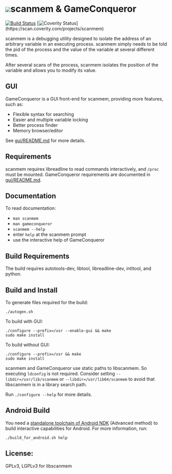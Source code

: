 # ![](https://raw.githubusercontent.com/scanmem/scanmem/main/gui/GameConqueror_72x72.png)scanmem & GameConqueror

[![Build Status](https://travis-ci.org/scanmem/scanmem.svg?branch=main)](https://travis-ci.org/scanmem/scanmem)
[![Coverity Status](https://scan.coverity.com/projects/8565/badge.svg?flat=1")](https://scan.coverity.com/projects/scanmem)

scanmem is a debugging utility designed to isolate the address of an arbitrary
variable in an executing process. scanmem simply needs to be told the pid of
the process and the value of the variable at several different times.

After several scans of the process, scanmem isolates the position of the
variable and allows you to modify its value.

## GUI

GameConqueror is a GUI front-end for scanmem, providing more features, such as:
  * Flexible syntax for searching
  * Easier and multiple variable locking
  * Better process finder
  * Memory browser/editor

See [gui/README.md](gui/README.md) for more details.

## Requirements

scanmem requires libreadline to read commands interactively, and `/proc` must be
mounted. GameConqueror requirements are documented in [gui/README.md](gui/README.md).

## Documentation

To read documentation:
  * `man scanmem`
  * `man gameconqueror`
  * `scanmem --help`
  * enter `help` at the scanmem prompt
  * use the interactive help of GameConqueror

## Build Requirements

The build requires autotools-dev, libtool, libreadline-dev, intltool, and python.

## Build and Install

To generate files required for the build:

    ./autogen.sh

To build with GUI:

    ./configure --prefix=/usr --enable-gui && make
    sudo make install

To build without GUI:

    ./configure --prefix=/usr && make
    sudo make install

scanmem and GameConqueror use static paths to libscanmem. So executing
`ldconfig` is not required. Consider setting `--libdir=/usr/lib/scanmem` or
`--libdir=/usr/lib64/scanmem` to avoid that libscanmem is in a library
search path.

Run `./configure --help` for more details.

## Android Build

You need a
[standalone toolchain of Android NDK](https://developer.android.com/ndk/guides/standalone_toolchain.html#itc)
(Advanced method) to build interactive capabilities for Android.
For more information, run:

    ./build_for_android.sh help

## License: 

GPLv3, LGPLv3 for libscanmem
